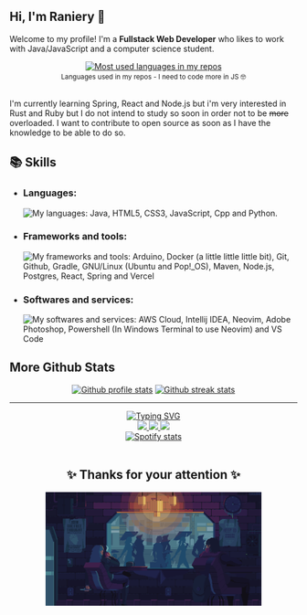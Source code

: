 ## Hi, I'm Raniery 👋 

<!--About me-->
Welcome to my profile!
I'm a **Fullstack Web Developer** who likes to work with Java/JavaScript and a computer science student.

<div align="center">
    <a href="#">
        <img
        src="https://github-readme-stats.vercel.app/api/top-langs/?username=Ranieeery&layout=compact&langs_count=6&text_color=ffffff&theme=react&hide=jupyter%20notebook&hide_border=true&show_icons" 
        alt="Most used languages in my repos"
        height="160em"/>
    </a>
    <br>
    <small>Languages used in my repos - I need to code more in JS 🤓</small>
</div>
<br>

I'm currently learning Spring, React and Node.js but i'm very interested in Rust and Ruby but I do not intend to study so soon in order not to be ~~more~~ overloaded. I want to contribute to open source as soon as I have the knowledge to be able to do so.

<!--Skills-->
## 📚 Skills 
* ### Languages:
  <p href="https://skillicons.dev">
     <img src="https://skillicons.dev/icons?i=java,html,css,js,cpp,py" alt="My languages: Java, HTML5, CSS3, JavaScript, Cpp and Python."/>
  </p>

* ### Frameworks and tools:
  <p href="https://skillicons.dev">
     <img src="https://skillicons.dev/icons?i=arduino,docker,git,github,gradle,linux,maven,nodejs,postgres,react,spring,vercel&perline=6" alt="My frameworks and tools: Arduino, Docker (a little little little bit), Git, Github, Gradle, GNU/Linux (Ubuntu and Pop!_OS), Maven, Node.js, Postgres, React, Spring and Vercel"/>
  </p>

* ### Softwares and services:
  <p href="https://skillicons.dev">
     <img src="https://skillicons.dev/icons?i=aws,idea,neovim,ps,powershell,vscode" alt="My softwares and services: AWS Cloud, Intellij IDEA, Neovim, Adobe Photoshop, Powershell (In Windows Terminal to use Neovim) and VS Code"/>
  </p>

<!--More stats-->
## More Github Stats
<div align='center'>
    <a href="#"> 
        <img src="https://github-readme-stats.vercel.app/api?username=ranieeery&show_icons=true&text_color=ffffff&theme=react&count_private=true&hide_border=true"
        alt="Github profile stats"
        height="160em"/></a>
        <!--https://github.com/anuraghazra/github-readme-stats-->
    <a href="#">
        <img src="https://streak-stats.demolab.com?user=Ranieeery&dates=ffffff&theme=react&date_format=j%20M%5B%20Y%5D&ring=ffffff&fire=61dafb&sideNums=ffffff&currStreakNum=ffffff&hide_border=true" 
        alt="Github streak stats"
        height="160em"/></a>
        <!--https://github.com/DenverCoder1/github-readme-streak-stats-->
</div>

---








<div class='media' align='center'>
    <a href="https://git.io/typing-svg">
        <img src="https://readme-typing-svg.demolab.com?font=Press+Start+2P&duration=1750&pause=1200&color=00D7F6&background=FF000000&center=true&vCenter=true&height=40&lines=More+social+networks;Follow+me" alt="Typing SVG"/>    </a> <br>
    <a href="https://www.linkedin.com/in/ranierygoulart/">
        <img src="https://custom-icon-badges.demolab.com/badge/LinkedIn-288AB8.svg?logo=linkedin&logoColor=white&style=for-the-badge&labelColor=2EA6DE"/>
    </a>
    <a href="https://www.instagram.com/ranierygoulart/">
        <img src="https://custom-icon-badges.demolab.com/badge/instagram-C04BF7.svg?logo=instagram&logoColor=white&style=for-the-badge&labelColor=D680FF"/>
    </a>
    <a href="https://open.spotify.com/user/21ewv2m2bdpfh7ce64v6x2dta">
        <img src="https://custom-icon-badges.demolab.com/badge/spotify-225805.svg?logo=spotify&logoColor=white&style=for-the-badge&labelColor=358A08"/>
    </a>
</div>

<!--idk how to name this-->
<div class='spotify'
    align="center"> <a href="#"> <img
    alt='Spotify stats'
    height='100' 
    src="https://spotify-github-profile.vercel.app/api/view?uid=21ewv2m2bdpfh7ce64v6x2dta&cover_image=true&theme=natemoo-re&bar_color=00d7f6&bar_color_cover=false"/>
</a> <div/> </br>

<div class='byebye'
    align="center"><h2>
    ✨ Thanks for your attention ✨</h2><a
    href="https://www.behance.net/gallery/36569841/Coffee-in-rain-gif-animation" target="blank"><img 
    alt="Rain gif" 
    align="center"
    src="./imgs/byKirokaze.gif"
    height="75%" width="75%" 
/></a>
</div>
